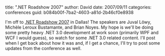 
title: ".NET Roadshow 2007"
author: David
date: 2007/09/11
categories: conferences
guid: b084b00f-7ba2-4603-a81d-2b46cf0e8938

I'm off to [.NET Roadshow 2007](http://www.dotnetroadshow.com/) in Dallas! The speakers are Juval L&ouml;wy, Mich&egrave;le Leroux Bustamante, and Brian Noyes. My hope is we'll be doing some pretty heavy .NET 3.0 development at work soon (primarily WPF and WCF I would guess), so watch for some .NET 3.0 related content. I'll post when I get back about how it was and, if I get a chance, I'll try to post some updates from the conference as well.

